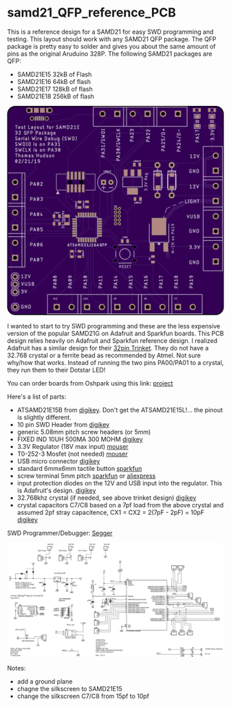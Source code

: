 # samd21_QFP_reference_PCB

This is a reference design for a SAMD21 for easy SWD programming and testing.  This layout should work with any SAMD21 QFP package. The QFP package is pretty easy to solder and gives you about the same amount of pins as the original Aruduino 328P. The following SAMD21 packages are QFP:
- SAMD21E15 32kB of Flash
- SAMD21E16 64kB of flash
- SAMD21E17 128kB of flash
- SAMD21E18 256kB of flash

![](https://github.com/hydronics2/samd21_QFP_reference_PCB/blob/master/PCB_top.png)

I wanted to start to try SWD programming and these are the less expensive version of the popular SAMD21G on Adafruit and Sparkfun boards.
This PCB design relies heavily on Adafruit and Sparkfun reference design. I realized Adafruit has a similar design for their [32pin Trinket](https://learn.adafruit.com/assets/45723). They do not have a 32.768 crystal or a ferrite bead as recommended by Atmel. Not sure why/how that works. Instead of running the two pins PA00/PA01 to a crystal, they run them to their Dotstar LED!

You can order boards from Oshpark using this link: [project](https://oshpark.com/shared_projects/EjZP7lWQ)

Here's a list of parts:


- ATSAMD21E15B from [digikey](https://www.digikey.com/product-detail/en/microchip-technology/ATSAMD21E15B-AFT/1611-ATSAMD21E15B-AFTCT-ND/6832773). Don't get the ATSAMD21E15L!... the pinout is slightly different.
- 10 pin SWD Header from [digikey](https://www.digikey.com/product-detail/en/microchip-technology/ATSAMD21E15L-AFT/1611-ATSAMD21E15L-AFTCT-ND/6832779)
- generic 5.08mm pitch screw headers (or 5mm)
- 	FIXED IND 10UH 500MA 300 MOHM [digikey](https://www.digikey.com/product-detail/en/tdk-corporation/MLZ2012N100LT000/445-6762-1-ND/2523583)
- 3.3V Regulator (18V max input) [mouser](https://www.mouser.com/ProductDetail/511-LDL1117S50R)
- T0-252-3 Mosfet (not needed) [mouser](https://www.mouser.com/ProductDetail/ON-Semiconductor-Fairchild/FDD8780?qs=%2fha2pyFadugI30EyIBTPkO8PumBRFL59Ls98N48NSzc%3d)
- USB micro connector [digikey](https://www.digikey.com/product-detail/en/amphenol-icc-fci/10118194-0001LF/609-4618-1-ND/2785382)
- standard 6mmx6mm tactile button [sparkfun](https://www.sparkfun.com/products/97)
- screw terminal 5mm pitch [sparkfun](https://www.sparkfun.com/products/8432) or [aliexpress](https://www.aliexpress.com/wholesale?catId=0&initiative_id=SB_20190221221755&SearchText=pcb+screw+terminal)
- input protection diodes on the 12V and USB input into the regulator. This is Adafruit's design. [digikey](https://www.digikey.com/product-detail/en/diodes-incorporated/B130-13-F/B130-FDICT-ND/815318)
- 32.768khz crystal (if needed, see above trinket design) [digikey](https://www.digikey.com/product-detail/en/epson/FC-135-32.7680KA-AG3/SER4086DKR-ND/6132726)
- crystal capacitors C7/C8 based on a 7pf load from the above crystal and assumed 2pf stray capacitence, CX1 = CX2 = 2(7pF - 2pF) = 10pF [digikey](https://www.digikey.com/product-detail/en/wurth-electronics-inc/885012006051/732-7793-1-ND/5454420)


SWD Programmer/Debugger: [Segger](https://www.digikey.com/product-detail/en/segger-microcontroller-systems/8.08.91-J-LINK-EDU-MINI/899-1061-ND/7387472)

![schematic](https://github.com/hydronics2/samd21_QFP_reference_PCB/blob/master/schematic.JPG)

Notes:
- add a ground plane
- chagne the silkscreen to SAMD21E15
- change the silkscreen C7/C8 from 15pf to 10pf
